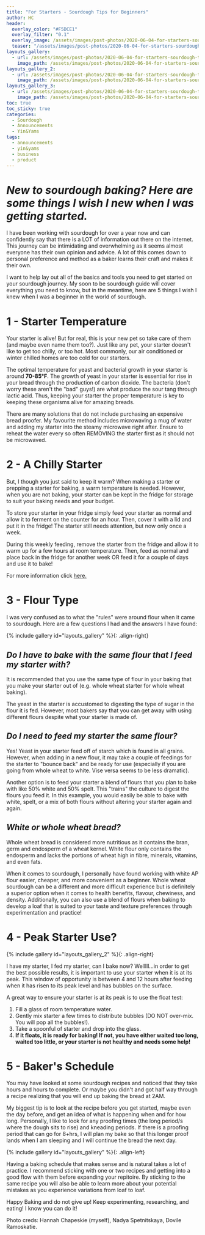 ```yaml
---
title: "For Starters - Sourdough Tips for Beginners"
author: HC
header:
  overlay_color: "#F5DCE1"
  overlay_filter: "0.1"
  overlay_image: /assets/images/post-photos/2020-06-04-for-starters-sourdough-tips-for-beginners/header.jpg
  teaser: "/assets/images/post-photos/2020-06-04-for-starters-sourdough-tips-for-beginners/header.jpg"
layouts_gallery:
  - url: /assets/images/post-photos/2020-06-04-for-starters-sourdough-tips-for-beginners/0.jpg
    image_path: /assets/images/post-photos/2020-06-04-for-starters-sourdough-tips-for-beginners/0 small.jpg
layouts_gallery_2:
  - url: /assets/images/post-photos/2020-06-04-for-starters-sourdough-tips-for-beginners/1.jpg
    image_path: /assets/images/post-photos/2020-06-04-for-starters-sourdough-tips-for-beginners/1 small.jpg
layouts_gallery_3:
  - url: /assets/images/post-photos/2020-06-04-for-starters-sourdough-tips-for-beginners/2.jpg
    image_path: /assets/images/post-photos/2020-06-04-for-starters-sourdough-tips-for-beginners/2 small.jpg
toc: true
toc_sticky: true
categories:
  - Sourdough
  - Announcements
  - Yin&Yams
tags:
  - announcements
  - yin&yams
  - business
  - product
---
```


# ***New to sourdough baking? Here are some things I wish I new when I was getting started.***

I have been working with sourdough for over a year now and can confidently say that there is a LOT of information out there on the internet. This journey can be intimidating and overwhelming as it seems almost everyone has their own opinion and advice. A lot of this comes down to personal preference and method as a baker learns their craft and makes it their own. 

I want to help lay out all of the basics and tools you need to get started on your sourdough journey. My soon to be  sourdough guide will cover everything you need to know, but in the meantime, here are 5 things I wish I knew when I was a beginner in the world of sourdough.

# 1 - Starter Temperature
Your starter is alive! But for real, this is your new pet so take care of them (and maybe even name them too?). Just like any pet, your starter doesn't like to get too chilly, or too hot. Most commonly, our air conditioned or winter chilled homes are too cold for our starters.

The optimal temperature for yeast and bacterial growth in your starter is around **70-85°F**. The growth of yeast in your starter is essential for rise in your bread through the production of carbon dioxide. The bacteria (don't worry these aren't the "bad" guys!) are what produce the sour tang through lactic acid. Thus, keeping your starter the proper temperature is key to keeping these organisms alive for amazing breads.

There are many solutions that do not include purchasing an expensive bread proofer. My favourite method includes microwaving a mug of water and adding my starter into the steamy microwave right after. Ensure to reheat the water every so often REMOVING the starter first as it should not be microwaved. 

# 2 - A Chilly Starter
But, I though you just said to keep it warm? When making a starter or prepping a starter for baking, a warm temperature is needed. However, when you are not baking, your starter can be kept in the fridge for storage to suit your baking needs and your budget. 

To store your starter in your fridge simply feed your starter as normal and allow it to ferment on the counter for an hour. Then, cover it with a lid and put it in the fridge! The starter still needs attention, but now only once a week. 

During this weekly feeding, remove the starter from the fridge and allow it to warm up for a few hours at room temperature. Then, feed as normal and place back in the fridge for another week OR feed it for a couple of days and use it to bake! 


For more information click <a href="https://www.kingarthurflour.com/recipes/feeding-and-maintaining-your-sourdough-starter-recipe">here.</a>

# 3 - Flour Type
I was very confused as to what the "rules" were around flour when it came to sourdough. Here are a few questions I had and the answers I have found:

{% include gallery id="layouts_gallery" %}{: .align-right}

## *Do I have to bake with the same flour that I feed my starter with?*

It is recommended that you use the same type of flour in your baking that you make your starter out of (e.g. whole wheat starter for whole wheat baking). 

The yeast in the starter is accustomed to digesting the type of sugar in the flour it is fed. However, most bakers say that you can get away with using different flours despite what your starter is made of.

## *Do I need to feed my starter the same flour?*

Yes! Yeast in your starter feed off of starch which is found in all grains. However, when adding in a new flour, it may take a couple of feedings for the starter to "bounce back" and be ready for use (especially if you are going from whole wheat to white. Vise versa seems to be less dramatic).

Another option is to feed your starter a blend of flours that you plan to bake with like 50% white and 50% spelt. This "trains" the culture to digest the flours you feed it. In this example, you would easily be able to bake with white, spelt, or a mix of both flours  without altering your starter again and again. 

## *White or whole wheat bread?*

Whole wheat bread is considered more nutritious as it contains the bran, germ and endosperm of a wheat kernel. White flour only contains the endosperm and lacks the portions of wheat high in fibre, minerals, vitamins, and even fats.

When it comes to sourdough, I personally have found working with white AP flour easier, cheaper, and more convenient as a beginner. Whole wheat sourdough can be a different and more difficult experience but is definitely a superior option when it comes to health benefits, flavour, chewiness, and density. Additionally, you can also use a blend of flours when baking to develop a loaf that is suited to your taste and texture preferences through experimentation and practice!

# 4 - Peak Starter Use?

{% include gallery id="layouts_gallery_2" %}{: .align-right}

I have my starter, I fed my starter, can I bake now? Welllll...in order to get the best possible results, it is important to use your starter when it is at its peak. This window of opportunity is between 4 and 12 hours after feeding when it has risen to its peak level and has bubbles on the surface. 

A great way to ensure your starter is at its peak is to use the float test:

1. Fill a glass of room temperature water.
2. Gently mix starter a few times to distribute bubbles (DO NOT over-mix. You will pop all the bubbles!).
3. Take a spoonful of starter and drop into the glass. 
4. **If it floats, it is ready for baking! If not, you have either waited too long, waited too little, or your starter is not healthy and needs some help!**

# 5 - Baker's Schedule
You may have looked at some sourdough recipes and noticed that they take hours and hours to complete. Or maybe you didn't and got half way through a recipe realizing that you will end up baking the bread at 2AM. 

My biggest tip is to look at the recipe before you get started, maybe even the day before, and get an idea of what is happening when and for how long. Personally, I like to look for any proofing times (the long period/s where the dough sits to rise) and kneading periods. If there is a proofing period that can go for 8+hrs, I will plan my bake so that this longer proof lands when I am sleeping and I will continue the bread the next day.

{% include gallery id="layouts_gallery" %}{: .align-left}

Having a baking schedule that makes sense and is natural takes a lot of practice. I recommend sticking with one or two recipes and getting into a good flow with them before expanding your repitoire. By sticking to the same recipe you will also be able to learn more about your potential mistakes as you experience variations from loaf to loaf.

Happy Baking and do not give up! Keep experimenting, researching, and eating! I know you can do it! 

Photo creds: Hannah Chapeskie (myself), Nadya Spetnitskaya, Dovile Ramoskatie.

